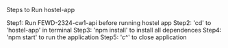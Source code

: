 Steps to Run hostel-app

Step1: Run FEWD-2324-cw1-api before running hostel app
Step2: 'cd' to 'hostel-app' in terminal
Step3: 'npm install' to install all dependences
Step4: 'npm start' to run the application
Step5: 'c^' to close application
